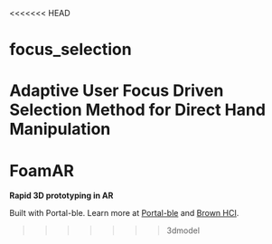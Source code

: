<<<<<<< HEAD
# focus_selection
Adaptive User Focus Driven Selection Method for Direct Hand Manipulation
=======
# FoamAR

**Rapid 3D prototyping in AR**

Built with Portal-ble. Learn more at [Portal-ble](https://majiaju.io/portal-ble) and [Brown HCI](https://portalble.cs.brown.edu/).
>>>>>>> 3dmodel
